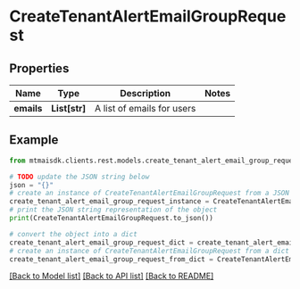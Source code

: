 # CreateTenantAlertEmailGroupRequest


## Properties

Name | Type | Description | Notes
------------ | ------------- | ------------- | -------------
**emails** | **List[str]** | A list of emails for users | 

## Example

```python
from mtmaisdk.clients.rest.models.create_tenant_alert_email_group_request import CreateTenantAlertEmailGroupRequest

# TODO update the JSON string below
json = "{}"
# create an instance of CreateTenantAlertEmailGroupRequest from a JSON string
create_tenant_alert_email_group_request_instance = CreateTenantAlertEmailGroupRequest.from_json(json)
# print the JSON string representation of the object
print(CreateTenantAlertEmailGroupRequest.to_json())

# convert the object into a dict
create_tenant_alert_email_group_request_dict = create_tenant_alert_email_group_request_instance.to_dict()
# create an instance of CreateTenantAlertEmailGroupRequest from a dict
create_tenant_alert_email_group_request_from_dict = CreateTenantAlertEmailGroupRequest.from_dict(create_tenant_alert_email_group_request_dict)
```
[[Back to Model list]](../README.md#documentation-for-models) [[Back to API list]](../README.md#documentation-for-api-endpoints) [[Back to README]](../README.md)


